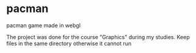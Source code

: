 # pacman

pacman game made in webgl


The project was done for the course "Graphics" during my studies. Keep files in the same directory otherwise it cannot run
